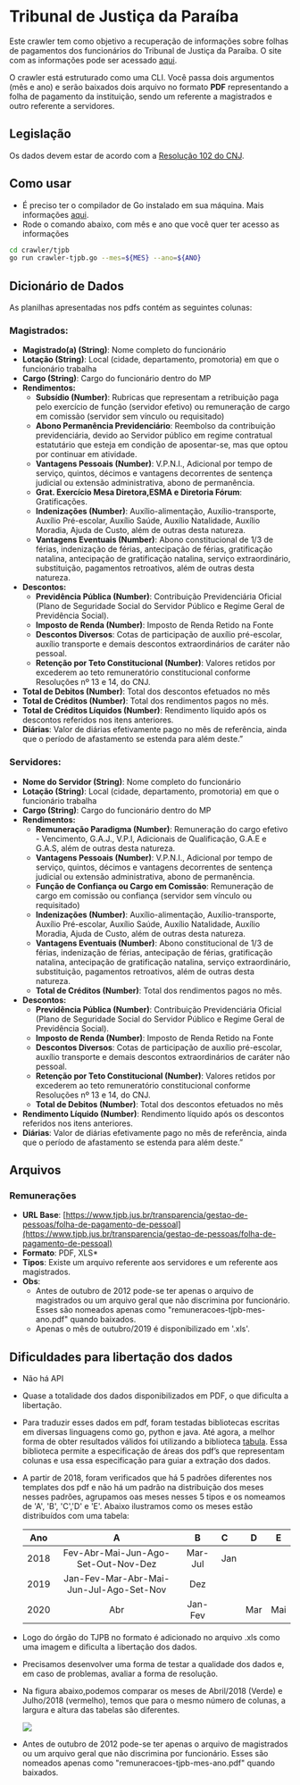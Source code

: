 # Tribunal de Justiça da Paraíba

Este crawler tem como objetivo a recuperação de informações sobre folhas de pagamentos dos funcionários do Tribunal de Justiça da Paraíba. O site com as informações pode ser acessado [aqui](https://www.tjpb.jus.br/transparencia/gestao-de-pessoas/folha-de-pagamento-de-pessoal).

O crawler está estruturado como uma CLI. Você passa dois argumentos (mês e ano) e serão baixados dois arquivo no formato **PDF** representando a folha de pagamento da instituição, sendo um referente a magistrados e outro referente a servidores.

## Legislação
Os dados devem estar de acordo com a [Resolução 102 do CNJ](https://atos.cnj.jus.br/atos/detalhar/69).

## Como usar

- É preciso ter o compilador de Go instalado em sua máquina. Mais informações [aqui](https://golang.org/dl/).
- Rode o comando abaixo, com mês e ano que você quer ter acesso as informações

```sh
cd crawler/tjpb
go run crawler-tjpb.go --mes=${MES} --ano=${ANO}
```

## Dicionário de Dados

As planilhas apresentadas nos pdfs contém as seguintes colunas:

### Magistrados: 

- **Magistrado(a) (String)**: Nome completo do funcionário
- **Lotação (String)**: Local (cidade, departamento, promotoria) em que o funcionário trabalha
- **Cargo (String)**: Cargo do funcionário dentro do MP
- **Rendimentos:**
	- **Subsídio (Number)**: Rubricas que representam a retribuição paga pelo exercício de função (servidor efetivo) ou remuneração de cargo em comissão (servidor sem vínculo ou requisitado)
	- **Abono Permanência Previdenciário**: Reembolso da contribuição previdenciária, devido ao Servidor público em regime contratual estatutário que esteja em condição de aposentar-se, mas que optou por continuar em atividade.
	- **Vantagens Pessoais (Number)**: V.P.N.I., Adicional por tempo de serviço, quintos, décimos e vantagens decorrentes de sentença judicial ou extensão administrativa, abono de permanência.
	- **Grat. Exercício Mesa Diretora,ESMA e Diretoria Fórum**: Gratificações.
	- **Indenizações (Number)**: Auxílio-alimentação, Auxílio-transporte, Auxílio Pré-escolar, Auxílio Saúde, Auxílio Natalidade, Auxílio Moradia, Ajuda de Custo, além de outras desta natureza.
	- **Vantagens Eventuais (Number)**: Abono constitucional de 1/3 de férias, indenização de férias, antecipação de férias, gratificação natalina, antecipação de gratificação natalina, serviço extraordinário, substituição, pagamentos retroativos, além de outras desta natureza.
- **Descontos:**
	- **Previdência Pública (Number)**: Contribuição Previdenciária Oficial (Plano de Seguridade Social do Servidor Público e Regime Geral de Previdência Social).
	- **Imposto de Renda (Number)**: Imposto de Renda Retido na Fonte
	- **Descontos Diversos**: Cotas de participação de auxílio pré-escolar, auxílio transporte e demais descontos extraordinários de caráter não pessoal. 
	- **Retenção por Teto Constitucional (Number)**: Valores retidos por excederem ao teto remuneratório constitucional conforme Resoluções nº 13 e 14, do CNJ.
- **Total de Debitos (Number)**:  Total dos descontos efetuados no mês
- **Total de Créditos (Number)**: Total dos rendimentos pagos no mês.
- **Total de Créditos Líquidos (Number)**: Rendimento líquido após os descontos referidos nos itens anteriores.
- **Diárias**:  Valor de diárias efetivamente pago no mês de referência, ainda que o período de afastamento se estenda para além deste.”

### Servidores:

- **Nome do Servidor (String)**: Nome completo do funcionário
- **Lotação (String)**: Local (cidade, departamento, promotoria) em que o funcionário trabalha
- **Cargo (String)**: Cargo do funcionário dentro do MP
- **Rendimentos:**
	- **Remuneração Paradigma (Number)**: Remuneração do cargo efetivo - Vencimento, G.A.J., V.P.I, Adicionais de Qualificação, G.A.E e G.A.S, além de outras desta natureza.
	- **Vantagens Pessoais (Number)**: V.P.N.I., Adicional por tempo de serviço, quintos, décimos e vantagens decorrentes de sentença judicial ou extensão administrativa, abono de permanência.
	- **Função de Confiança ou Cargo em Comissão**: Remuneração de cargo em comissão ou confiança (servidor sem vínculo ou requisitado)
	- **Indenizações (Number)**: Auxílio-alimentação, Auxílio-transporte, Auxílio Pré-escolar, Auxílio Saúde, Auxílio Natalidade, Auxílio Moradia, Ajuda de Custo, além de outras desta natureza.
	- **Vantagens Eventuais (Number)**: Abono constitucional de 1/3 de férias, indenização de férias, antecipação de férias, gratificação natalina, antecipação de gratificação natalina, serviço extraordinário, substituição, pagamentos retroativos, além de outras desta natureza.
	- **Total de Créditos (Number)**: Total dos rendimentos pagos no mês.
- **Descontos:**
	- **Previdência Pública (Number)**: Contribuição Previdenciária Oficial (Plano de Seguridade Social do Servidor Público e Regime Geral de Previdência Social).
	- **Imposto de Renda (Number)**: Imposto de Renda Retido na Fonte
	- **Descontos Diversos**: Cotas de participação de auxílio pré-escolar, auxílio transporte e demais descontos extraordinários de caráter não pessoal. 
	- **Retenção por Teto Constitucional (Number)**: Valores retidos por excederem ao teto remuneratório constitucional conforme Resoluções nº 13 e 14, do CNJ.
	- **Total de Debitos (Number)**:  Total dos descontos efetuados no mês
- **Rendimento Líquido (Number)**: Rendimento líquido após os descontos referidos nos itens anteriores.
- **Diárias**:  Valor de diárias efetivamente pago no mês de referência, ainda que o período de afastamento se estenda para além deste.”

## Arquivos
  
### Remunerações ###

- **URL Base**: [https://www.tjpb.jus.br/transparencia/gestao-de-pessoas/folha-de-pagamento-de-pessoal](https://www.tjpb.jus.br/transparencia/gestao-de-pessoas/folha-de-pagamento-de-pessoal)
- **Formato**: PDF, XLS*
- **Tipos**: Existe um arquivo referente aos servidores e um referente aos magistrados.
- **Obs**: 
	- Antes de outubro de 2012 pode-se ter apenas o arquivo de magistrados ou um arquivo geral que não discrimina por funcionário. Esses são nomeados apenas como "remuneracoes-tjpb-mes-ano.pdf" quando baixados.
	- Apenas o mês de outubro/2019 é disponibilizado em '.xls'.


## Dificuldades para libertação dos dados

- Não há API
- Quase a totalidade dos dados disponibilizados em PDF, o que dificulta a libertação.
- Para traduzir esses dados em pdf, foram testadas bibliotecas escritas em diversas linguagens como go, python  e java. Até agora, a melhor forma de obter resultados válidos foi utilizando a biblioteca [tabula](https://github.com/tabulapdf/tabula-java). Essa biblioteca permite a especificação de áreas dos pdf’s que representam colunas e usa essa especificação para guiar a extração dos dados.
- A partir de 2018, foram verificados que há 5 padrões diferentes nos templates dos pdf e não há um padrão na distribuição dos meses nesses padrões, agrupamos oas meses nesses 5 tipos e os nomeamos de 'A', 'B', 'C','D' e 'E'. Abaixo ilustramos como os meses estão distribuídos com uma tabela:
    
    |  Ano  |  A  |  B | C |  D   |  E |
    |:----------:|:-------------:|:------:|:----------|:-------------:|:------:|
    | 2018 |  Fev-Abr-Mai-Jun-Ago-Set-Out-Nov-Dez | Mar-Jul | Jan |   | 
    | 2019 |    Jan-Fev-Mar-Abr-Mai-Jun-Jul-Ago-Set-Nov  |   Dez |
    | 2020 | Abr |    Jan-Fev | | Mar | Mai |

- Logo do órgão do TJPB no formato é adicionado no arquivo .xls como uma imagem e dificulta a libertação dos dados.
- Precisamos desenvolver uma forma de testar a qualidade dos dados e, em caso de problemas, avaliar a forma de resolução.
- Na figura abaixo,podemos comparar os meses de Abril/2018 (Verde) e Julho/2018 (vermelho), temos que para o mesmo número de colunas, a largura e altura das tabelas são diferentes. 

   ![](https://lh5.googleusercontent.com/2koi3MHPJ_j3ZqZCgc-XHqNfw38vTDuIV-ewVC6jp7ar_riRppyoW8jNjn0B6d9us0VZLrzFq1ZgRks4nGJtvPku8raScCiQm6bWJdM46PzKlQznEyD_ngznFRnHYjX0gmfYPhjG)


- Antes de outubro de 2012 pode-se ter apenas o arquivo de magistrados ou um arquivo geral que não discrimina por funcionário. Esses são nomeados apenas como "remuneracoes-tjpb-mes-ano.pdf" quando baixados.